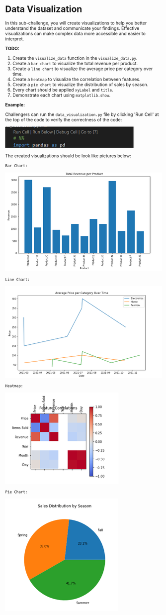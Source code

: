 # Data Visualization

In this sub-challenge, you will create visualizations to help you better understand the dataset and communicate your findings. Effective visualizations can make complex data more accessible and easier to interpret.

**TODO:**

1.  Create the `visualize_data` function in the `visualize_data.py`.
2.  Create a `bar chart` to visualize the total revenue per product.
3.  Create a `line chart` to visualize the average price per category over time.
4.  Create a `heatmap` to visualize the correlation between features.
5.  Create a `pie chart` to visualize the distribution of sales by season.
6.  Every chart should be applied `xyLabel` and `title`.
7.  Demonstrate each chart using `matplotlib.show`.

**Example:**

Challengers can run the `data_visualization.py` file by clicking 'Run Cell' at the top of the code to verify the correctness of the code:

![example_image_Data_Visualization_RunCell](assets/lab-Data_Visualization-4-0.png)

The created visualizations should be look like pictures below:

`Bar Chart:`

![example_image_Data_Visualization_Revenue](assets/lab-Data_Visualization-4-1.png)

`Line Chart:`

![example_image_Data_Visualization_price](assets/lab-Data_Visualization-4-2.png)

`Heatmap:`

![example_image_Data_Visualization_feature](assets/lab-Data_Visualization-4-3.png)

`Pie Chart:`

![example_image_Data_Visualization_season](assets/lab-Data_Visualization-4-4.png)
